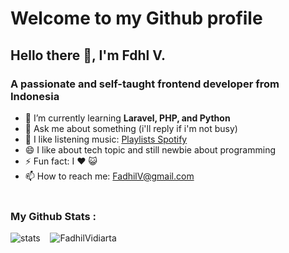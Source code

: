 <h1>Welcome to my Github profile</h1>

<h2>Hello there 👋, I'm Fdhl V.</h2>
<h3>A passionate and self-taught frontend developer from Indonesia</h3>

- 🌱 I’m currently learning **Laravel, PHP, and Python**
- 💬 Ask me about something (i'll reply if i'm not busy)
- 🎵 I like listening music: <a href="https://open.spotify.com/playlist/5A5FKNkc8NSDgGQfZtn59V?si=2a971236e7974598">Playlists Spotify</a> 
- 😄 I like about tech topic and still newbie about programming
- ⚡ Fun fact: I ❤️ 😺 
- 📫 How to reach me: <a href="fdhlvidiarta@gmail.com">FadhilV@gmail.com</a> <br><br>

<p align="left">
  <h3>My Github Stats :</h3>
  <span>
    <img src="https://github-meko-stats.vercel.app/api?username=FadhilVidiarta&show_icons=true&theme=transparent&include_all_commits=true" alt="stats" /> 
    &nbsp;&nbsp;
    <img src="https://github-meko-stats.vercel.app/api/top-langs?username=FadhilVidiarta&show_icons=true&theme=transparent&locale=en&layout=compact" alt="FadhilVidiarta" /> 
  </span>
</p>


